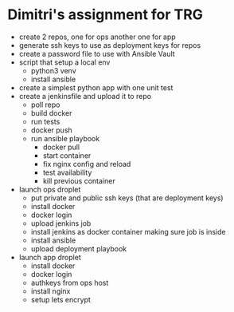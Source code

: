 # Dimitri's assignment for TRG 
- create 2 repos, one for ops another one for app
- generate ssh keys to use as deployment keys for repos
- create a password file to use with Ansible Vault
- script that setup a local env
  - python3 venv
  - install ansible
- create a simplest python app with one unit test
- create a jenkinsfile and upload it to repo
  - poll repo
  - build docker
  - run tests
  - docker push
  - run ansible playbook
    - docker pull
    - start container
    - fix nginx config and reload
    - test availability
    - kill previous container
- launch ops droplet
  - put private and public ssh keys (that are deployment keys)
  - install docker
  - docker login
  - upload jenkins job
  - install jenkins as docker container making sure job is inside
  - install ansible
  - upload deployment playbook
- launch app droplet
  - install docker
  - docker login
  - authkeys from ops host
  - install nginx
  - setup lets encrypt



